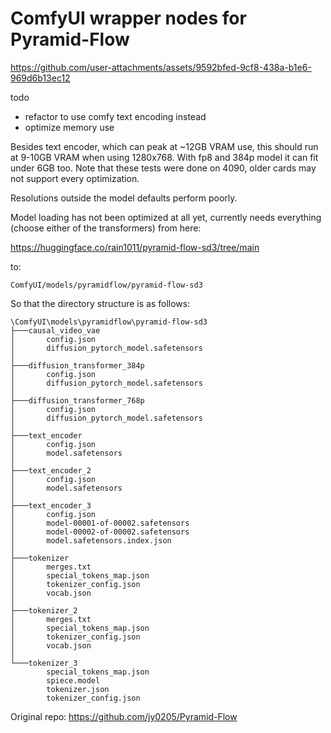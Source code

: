 # ComfyUI wrapper nodes for Pyramid-Flow


https://github.com/user-attachments/assets/9592bfed-9cf8-438a-b1e6-969d6b13ec12


todo
- refactor to use comfy text encoding instead
- optimize memory use

Besides text encoder, which can peak at ~12GB VRAM use, this should run at 9-10GB VRAM when using 1280x768.
With fp8 and 384p model it can fit under 6GB too. Note that these tests were done on 4090, older cards may not support every optimization.

Resolutions outside the model defaults perform poorly.

Model loading has not been optimized at all yet, currently needs everything (choose either of the transformers) from here:

https://huggingface.co/rain1011/pyramid-flow-sd3/tree/main

to:

`ComfyUI/models/pyramidflow/pyramid-flow-sd3`

So that the directory structure is as follows:
```
\ComfyUI\models\pyramidflow\pyramid-flow-sd3
├───causal_video_vae
│       config.json
│       diffusion_pytorch_model.safetensors
│
├───diffusion_transformer_384p
│       config.json
│       diffusion_pytorch_model.safetensors
│
├───diffusion_transformer_768p
│       config.json
│       diffusion_pytorch_model.safetensors
│
├───text_encoder
│       config.json
│       model.safetensors
│
├───text_encoder_2
│       config.json
│       model.safetensors
│
├───text_encoder_3
│       config.json
│       model-00001-of-00002.safetensors
│       model-00002-of-00002.safetensors
│       model.safetensors.index.json
│
├───tokenizer
│       merges.txt
│       special_tokens_map.json
│       tokenizer_config.json
│       vocab.json
│
├───tokenizer_2
│       merges.txt
│       special_tokens_map.json
│       tokenizer_config.json
│       vocab.json
│
└───tokenizer_3
        special_tokens_map.json
        spiece.model
        tokenizer.json
        tokenizer_config.json
```

Original repo: https://github.com/jy0205/Pyramid-Flow
